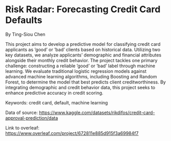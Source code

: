 # Risk Radar: Forecasting Credit Card Defaults

By Ting-Siou Chen

This project aims to develop a predictive model for classifying credit card applicants as ’good’ or ’bad’ clients based on historical data. Utilizing two key datasets, we analyze applicants’ demographic and financial attributes alongside their monthly credit behavior. The project tackles one primary challenge: constructing a reliable ’good’ or ’bad’ label through machine learning. We evaluate traditional logistic regression models against advanced machine learning algorithms, including Boosting and Random Forest, to determine the model that best predicts client creditworthiness. By integrating demographic and credit behavior data, this project seeks to enhance predictive accuracy in credit scoring.

Keywords: credit card, default, machine learning

Data of source: https://www.kaggle.com/datasets/rikdifos/credit-card-approval-prediction/data

Link to overleaf: https://www.overleaf.com/project/672811e885d915f3a69984f7
